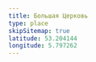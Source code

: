 ```yaml
---
title: Большая Церковь
type: place
skipSitemap: true
latitude: 53.204144
longitude: 5.797262
---
```

